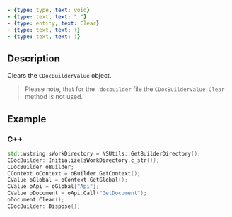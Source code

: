 ```yml signature
- {type: type, text: void}
- {type: text, text: " "}
- {type: entity, text: Clear}
- {type: text, text: (}
- {type: text, text: )}
```

## Description

Clears the `CDocBuilderValue` object.

> Please note, that for the `.docbuilder` file the `CDocBuilderValue.Clear` method is not used.

## Example

### C++

```cpp
std::wstring sWorkDirectory = NSUtils::GetBuilderDirectory();
CDocBuilder::Initialize(sWorkDirectory.c_str());
CDocBuilder oBuilder;
CContext oContext = oBuilder.GetContext();
CValue oGlobal = oContext.GetGlobal();
CValue oApi = oGlobal["Api"];
CValue oDocument = oApi.Call("GetDocument");
oDocument.Clear();
CDocBuilder::Dispose();
```
